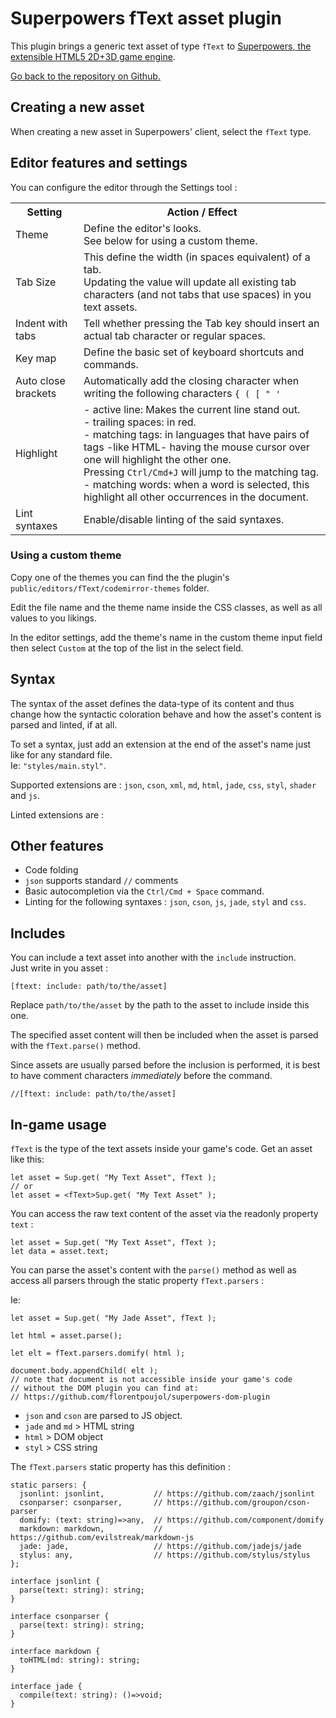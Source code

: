 # Superpowers fText asset plugin

This plugin brings a generic text asset of type `fText` to [Superpowers, the extensible HTML5 2D+3D game engine](http://sparklinlabs.com).

[Go back to the repository on Github.](https://github.com/florentpoujol/superpowers-ftext-plugin)

## Creating a new asset

When creating a new asset in Superpowers' client, select the `fText` type.

## Editor features and settings

You can configure the editor through the Settings tool :

<table>
  <tr>
    <th>Setting</th>
    <th>Action / Effect</th>
  </tr>
  <tr>
    <td>Theme</td>
    <td>Define the editor's looks.<br> See below for using a custom theme.</td>
  </tr>
  <tr>
    <td>Tab Size</td>
    <td>This define the width (in spaces equivalent) of a tab. <br>
    Updating the value will update all existing tab characters (and not tabs that use spaces) in you text assets.</td>
  </tr>
  <tr>
    <td>Indent with tabs</td>
    <td>Tell whether pressing the Tab key should insert an actual tab character or regular spaces.</td>
  </tr>
  <tr>
    <td>Key map</td>
    <td>Define the basic set of keyboard shortcuts and commands.</td>
  </tr>
  <tr>
    <td>Auto close brackets</td>
    <td>Automatically add the closing character when writing the following characters <code>{ ( [ " '</code></td>
  </tr>
  <tr>
    <td>Highlight</td>
    <td>
      - active line: Makes the current line stand out.<br>
      - trailing spaces: in red.<br>
      - matching tags: in languages that have pairs of tags -like HTML- having the mouse cursor over one will highlight the other one. <br>Pressing <code>Ctrl/Cmd+J</code> will jump to the matching tag.<br>
      - matching words: when a word is selected, this highlight all other occurrences in the document.
    </td>
  </tr>
  <tr>
    <td>Lint syntaxes</td>
    <td>Enable/disable linting of the said syntaxes.</td>
  </tr>
</table>

### Using a custom theme

Copy one of the themes you can find the the plugin's `public/editors/fText/codemirror-themes` folder.

Edit the file name and the theme name inside the CSS classes, as well as all values to you likings.

In the editor settings, add the theme's name in the custom theme input field then select `Custom` at the top of the list in the select field.  

## Syntax

The syntax of the asset defines the data-type of its content and thus change how the syntactic coloration behave and how the asset's content is parsed and linted, if at all.

To set a syntax, just add an extension at the end of the asset's name just like for any standard file.  
Ie: `"styles/main.styl"`.

Supported extensions are : `json`, `cson`, `xml`, `md`, `html`, `jade`, `css`, `styl`, `shader` and `js`.

Linted extensions are : 


## Other features

- Code folding
- `json` supports standard `//` comments
- Basic autocompletion via the `Ctrl/Cmd + Space` command.
- Linting for the following syntaxes : `json`, `cson`, `js`, `jade`, `styl` and `css`.

## Includes

You can include a text asset into another with the `include` instruction.  
Just write in you asset :  
  
    [ftext: include: path/to/the/asset]


Replace `path/to/the/asset` by the path to the asset to include inside this one.

The specified asset content will then be included when the asset is parsed with the `fText.parse()` method.

Since assets are usually parsed before the inclusion is performed, it is best to have comment characters _immediately_ before the command.

    //[ftext: include: path/to/the/asset]


## In-game usage

`fText` is the type of the text assets inside your game's code. Get an asset like this:

    let asset = Sup.get( "My Text Asset", fText );
    // or
    let asset = <fText>Sup.get( "My Text Asset" );

You can access the raw text content of the asset via the readonly property `text` :
    
    let asset = Sup.get( "My Text Asset", fText );
    let data = asset.text;

You can parse the asset's content with the `parse()` method as well as access all parsers through the static property `fText.parsers` :

Ie:

    let asset = Sup.get( "My Jade Asset", fText );

    let html = asset.parse();
    
    let elt = fText.parsers.domify( html );

    document.body.appendChild( elt ); 
    // note that document is not accessible inside your game's code
    // without the DOM plugin you can find at:
    // https://github.com/florentpoujol/superpowers-dom-plugin

- `json` and `cson` are parsed to JS object.
- `jade` and `md` > HTML string
- `html` > DOM object
- `styl` > CSS string

The `fText.parsers` static property has this definition :

    static parsers: {
      jsonlint: jsonlint,           // https://github.com/zaach/jsonlint
      csonparser: csonparser,       // https://github.com/groupon/cson-parser
      domify: (text: string)=>any,  // https://github.com/component/domify
      markdown: markdown,           // https://github.com/evilstreak/markdown-js
      jade: jade,                   // https://github.com/jadejs/jade
      stylus: any,                  // https://github.com/stylus/stylus
    };

    interface jsonlint {
      parse(text: string): string;
    }

    interface csonparser {
      parse(text: string): string;
    }

    interface markdown {
      toHTML(md: string): string;
    }
    
    interface jade {
      compile(text: string): ()=>void;
    }

